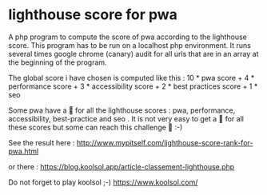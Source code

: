# lighthouse score for pwa
A php program to compute the score of pwa according to the lighthouse score.
This program has to be run on a localhost php environment.
It runs several times google chrome (canary) audit for all urls that are in an array at the beginning of the program.

The global score i have chosen is computed like this : 10 * pwa score   +   4 * performance score   +   3 * accessibility score   +   2 * best practices score   +   1 * seo

Some pwa have a 💯 for all the lighthouse scores : pwa, performance, accessibility, best-practice and seo . 
It is not very easy to get a 💯 for all these scores but some can reach this challenge 💪 :-)

See the result here : http://www.mypitself.com/lighthouse-score-rank-for-pwa.html

or there : https://blog.koolsol.app/article-classement-lighthouse.php

Do not forget to play koolsol ;-) https://www.koolsol.com/

